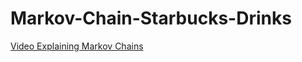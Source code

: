 # Markov-Chain-Starbucks-Drinks

[Video Explaining Markov Chains](https://www.youtube.com/watch?v=prZMpThbU3E)
